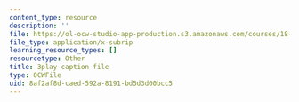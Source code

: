 ```yaml
---
content_type: resource
description: ''
file: https://ol-ocw-studio-app-production.s3.amazonaws.com/courses/18-03sc-differential-equations-fall-2011/8af2af8dcaed592a8191bd5d3d00bcc5_xWa5_OXI6VM.vtt
file_type: application/x-subrip
learning_resource_types: []
resourcetype: Other
title: 3play caption file
type: OCWFile
uid: 8af2af8d-caed-592a-8191-bd5d3d00bcc5
---
```

